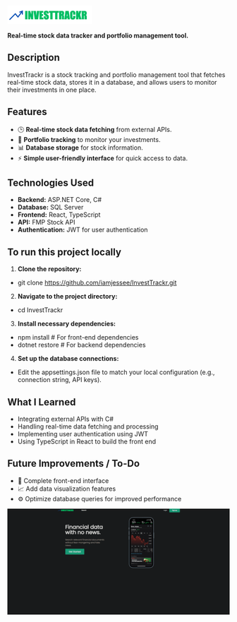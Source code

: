 ![InvestTrackr Logo](https://github.com/iamjessee/InvestTrackr/blob/master/logo.png)

**Real-time stock data tracker and portfolio management tool.**

## Description

InvestTrackr is a stock tracking and portfolio management tool that fetches real-time stock data, stores it in a database, and allows users to monitor their investments in one place.

## Features

- 🕒 **Real-time stock data fetching** from external APIs.
- 💼 **Portfolio tracking** to monitor your investments.
- 📊 **Database storage** for stock information.
- ⚡ **Simple user-friendly interface** for quick access to data.

## Technologies Used

- **Backend:** ASP.NET Core, C#
- **Database:** SQL Server
- **Frontend:** React, TypeScript
- **API:** FMP Stock API
- **Authentication:** JWT for user authentication

## To run this project locally

1. **Clone the repository:**

- git clone https://github.com/iamjessee/InvestTrackr.git

2. **Navigate to the project directory:**

- cd InvestTrackr

3. **Install necessary dependencies:**
- npm install # For front-end dependencies
- dotnet restore # For backend dependencies

4. **Set up the database connections:**

- Edit the appsettings.json file to match your local configuration (e.g., connection string, API keys).

## What I Learned

- Integrating external APIs with C#
- Handling real-time data fetching and processing
- Implementing user authentication using JWT
- Using TypeScript in React to build the front end

## Future Improvements / To-Do

- 🔧 Complete front-end interface
- 📈 Add data visualization features
- ⚙️ Optimize database queries for improved performance

![InvestTrackr Demo](https://raw.githubusercontent.com/iamjessee/InvestTrackr/master/INVESTTRACKRdemo.gif)
